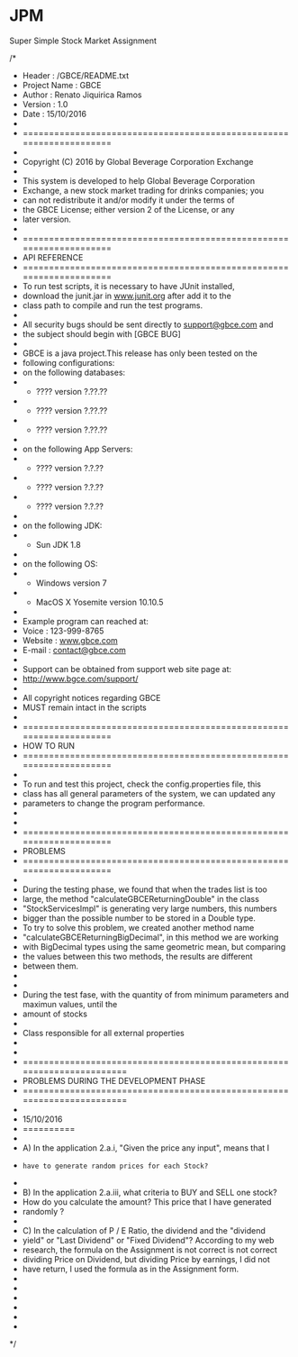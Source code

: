 # JPM
Super Simple Stock Market Assignment

/*
 * Header		: /GBCE/README.txt 
 * Project Name	: GBCE
 * Author		: Renato Jiquirica Ramos
 * Version		: 1.0 
 * Date			: 15/10/2016 
 *
 * ====================================================================
 *
 * Copyright (C) 2016 by Global Beverage Corporation Exchange
 *
 * This system is developed to help Global Beverage Corporation  
 * Exchange, a new stock market trading for drinks companies; you 
 * can not redistribute it and/or modify it under the terms of 
 * the GBCE License; either version 2 of the License, or any 
 * later version.
 *
 * ====================================================================
 *  API REFERENCE
 * ====================================================================
 * To run test scripts, it is necessary to have JUnit installed, 
 * download the junit.jar in www.junit.org after add it to the 
 * class path to compile and run the test programs. 
 *
 * All security bugs should be sent directly to support@gbce.com and
 * the subject should begin with [GBCE BUG]
 * 
 * GBCE is a java project.This release has only been tested on the 
 * following configurations:
 * on the following databases:
 *   * ???? version ?.??.??
 *   * ???? version ?.??.??
 *   * ???? version ?.??.??
 *
 * on the following App Servers:
 *   * ???? version ?.?.??
 *   * ???? version ?.?.??
 *   * ???? version ?.?.??
 *
 * on the following JDK:
 *   * Sun JDK 1.8
 *
 * on the following OS:
 *   * Windows version 7
 *   * MacOS X Yosemite version 10.10.5
 *
 * Example program can reached at:
 * Voice	:	123-999-8765
 * Website	:	www.gbce.com
 * E-mail	:	contact@gbce.com
 *
 * Support can be obtained from support web site page at:
 * http://www.bgce.com/support/
 * 
 * All copyright notices regarding GBCE
 * MUST remain intact in the scripts
 *
 * ====================================================================
 *  HOW TO RUN
 * ====================================================================
 *
 * To run and test this project, check the config.properties file, this 
 * class has all general parameters of the system, we can updated any 
 * parameters to change the program performance.
 *
 *
 * ====================================================================
 *  PROBLEMS
 * ====================================================================
 *
 * During the testing phase, we found that when the trades list is too 
 * large, the method "calculateGBCEReturningDouble" in the class 
 * "StockServicesImpl" is generating very large numbers, this numbers
 * bigger than the possible number to be stored in a Double type.
 * To try to solve this problem, we created another method name 
 * "calculateGBCEReturningBigDecimal", in this method we are working
 * with BigDecimal types using the same geometric mean, but comparing
 * the values between this two methods, the results are different 
 * between them.
 *
 * 
 * During the test fase, with the quantity of from minimum parameters and maximun values, until the 
 * amount of stocks
 *
 * Class responsible for all external properties 
 *
 *
 * =======================================================================
 *   PROBLEMS DURING THE DEVELOPMENT PHASE
 * =======================================================================
 *
 * 15/10/2016
 * ==========
 *
 * A)  In the application 2.a.i, "Given the price any input", means that I 
 *     have to generate random prices for each Stock?
 *
 * B) In the application 2.a.iii, what criteria to BUY and SELL one stock? 
 *    How do you calculate the amount? This price that I have generated 
 *    randomly ? 
 *
 * C) In the calculation of P / E Ratio, the dividend and the "dividend 
 *    yield" or "Last Dividend" or "Fixed Dividend"? According to my web 
 *    research, the formula on the Assignment is not correct is not correct 
 *    dividing Price on Dividend, but dividing Price by earnings, I did not 
 *    have return, I used the formula as in the Assignment form.
 *
 *
 *
 *
 *
 *
 */




